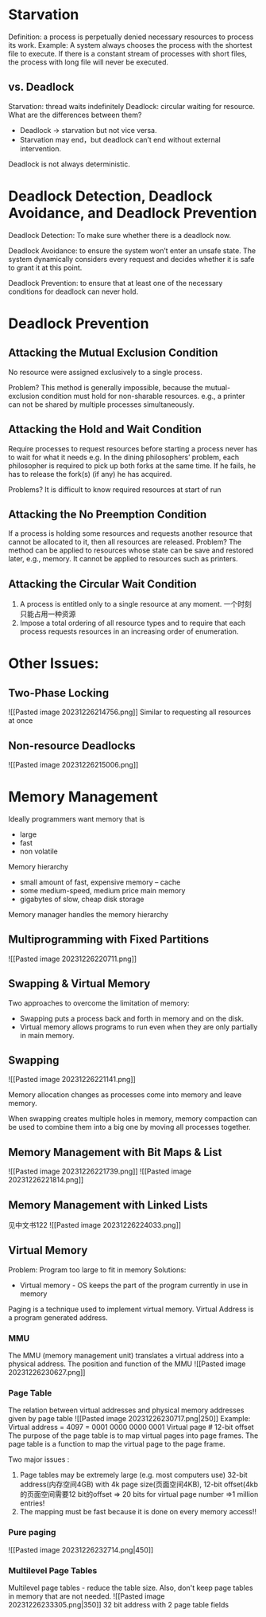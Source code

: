 # Starvation
Definition: a process is perpetually denied necessary resources to process its work. 
Example:  A system always chooses the process with the shortest file to execute. If there is a constant stream of processes with short files, the process with long file will never be executed.
## vs. Deadlock
Starvation: thread waits indefinitely
Deadlock: circular waiting for resource.
What are the differences between them?
-  Deadlock -> starvation but not vice versa.
-  Starvation may end，but deadlock can’t end without external intervention. 

Deadlock is not always deterministic.

# Deadlock Detection, Deadlock Avoidance, and Deadlock Prevention 
Deadlock Detection: To make sure whether there is a deadlock now. 

Deadlock Avoidance:  to ensure the system won’t enter an unsafe state.  The system dynamically considers every request and decides whether it is safe to grant it at this point.

Deadlock Prevention: to ensure that at least one of the necessary conditions for deadlock can never hold.

# Deadlock Prevention
## Attacking the Mutual Exclusion Condition
No resource were assigned exclusively to a single process.

Problem?
This method is generally impossible, because the mutual-exclusion condition must hold for non-sharable resources. e.g., a printer can not be shared by multiple processes simultaneously. 
## Attacking the Hold and Wait Condition
Require processes to request resources before starting a process never has to wait for what it needs
e.g. In the dining philosophers’ problem, each philosopher is required to pick up both forks at the same time. If he fails, he has to release the fork(s) (if any) he has acquired. 

Problems?
It is difficult to know required resources at start of run
## Attacking the No Preemption Condition
If a process is holding some resources and requests another resource that cannot be allocated to it, then all resources are released.
Problem?
The method can be applied to resources whose state can be save and restored later, e.g., memory.
It cannot be applied to resources such as printers.

## Attacking the Circular Wait Condition
1. A process is entitled only to a single resource at any moment. 一个时刻只能占用一种资源
2. Impose a total ordering of all resource types and to require that each process requests resources in an increasing order of enumeration.
# Other Issues:
## Two-Phase Locking
![[Pasted image 20231226214756.png]]
Similar to requesting all resources at once
## Non-resource Deadlocks
![[Pasted image 20231226215006.png]]

# Memory Management	
Ideally programmers want memory that is 
- large
- fast
- non volatile

Memory hierarchy 
- small amount of fast, expensive memory – cache 
- some medium-speed, medium price main memory
- gigabytes of slow, cheap disk storage

Memory manager handles the memory hierarchy

## Multiprogramming with Fixed Partitions
![[Pasted image 20231226220711.png]]

## Swapping & Virtual Memory
Two approaches to overcome the limitation of memory: 
- Swapping puts a process back and forth in memory and on the disk.
- Virtual memory allows programs to run even when they are only partially in main memory.
## Swapping

![[Pasted image 20231226221141.png]]

Memory allocation changes as processes come into memory and leave memory.

When swapping creates multiple holes in memory, memory compaction can be used to combine them into a big one by moving all processes together.

## Memory Management with Bit Maps & List
![[Pasted image 20231226221739.png]]
![[Pasted image 20231226221814.png]]

## Memory Management with Linked Lists
见中文书122
![[Pasted image 20231226224033.png]]

## Virtual Memory
Problem:  Program too large to fit in memory
Solutions: 
- Virtual memory - OS keeps the part of the program currently in use in memory

Paging is a technique used to implement virtual memory.
Virtual Address is a program generated address.
### MMU
The MMU  (memory management unit) translates a virtual address into a physical address.
The position and function of the MMU
![[Pasted image 20231226230627.png]]



### Page Table 
The relation between virtual addresses and physical  memory addresses     given by page table
![[Pasted image 20231226230717.png|250]]
Example: Virtual address = 4097 = 0001  0000 0000 0001
                                              Virtual page #   12-bit offset
The purpose of the page table is to map virtual pages into page frames. The page table is a function to map the virtual page to the page frame.

 Two major issues : 
1. Page tables may be extremely large (e.g. most computers use) 32-bit address(内存空间4GB) with 4k page size(页面空间4KB), 12-bit offset(4kb的页面空间需要12 bit的offset
      => 20 bits for virtual page number
      =>1 million entries!
2. The mapping must be fast because it is done on every memory access!!

### Pure paging 
![[Pasted image 20231226232714.png|450]]


### Multilevel Page Tables
Multilevel page tables - reduce the table size. Also, don't keep page tables in memory that are not needed.
![[Pasted image 20231226233305.png|350]]
32 bit address with 2 page table fields


